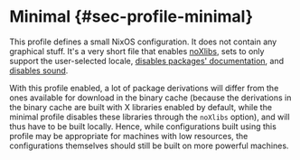 # Minimal {#sec-profile-minimal}

This profile defines a small NixOS configuration. It does not contain any
graphical stuff. It's a very short file that enables
[noXlibs](#opt-environment.noXlibs), sets
[](#opt-i18n.supportedLocales) to
only support the user-selected locale,
[disables packages' documentation](#opt-documentation.enable),
and [disables sound](#opt-sound.enable).

With this profile enabled, a lot of package derivations will differ from the
ones available for download in the binary cache (because the derivations in
the binary cache are built with X libraries enabled by default, while the
minimal profile disables these libraries through the `noXlibs` option), and
will thus have to be built locally. Hence, while configurations built using
this profile may be appropriate for machines with low resources, the
configurations themselves should still be built on more powerful machines.
